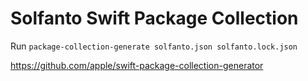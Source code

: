 # Solfanto Swift Package Collection

Run `package-collection-generate solfanto.json solfanto.lock.json`

https://github.com/apple/swift-package-collection-generator
